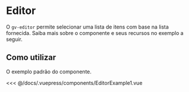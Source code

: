# Editor

O `gv-editor` permite selecionar uma lista de itens com base na lista fornecida. Saiba mais sobre o componente e seus recursos no exemplo a seguir.

## Como utilizar

O exemplo padrão do componente.

<editor-example-1 />

<<< @/docs/.vuepress/components/EditorExample1.vue
